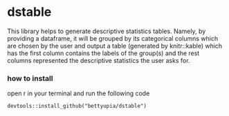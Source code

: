 # dstable
This library helps to generate descriptive statistics tables. Namely, by providing a dataframe, it will be grouped by its categorical columns which are chosen by the user and output a table (generated by knitr::kable) which has the first column contains the labels of the group(s) and the rest columns represented the descriptive statistics the user asks for.

### how to install
open r in your terminal and run the following code
```
devtools::install_github("bettyupia/dstable")
```
